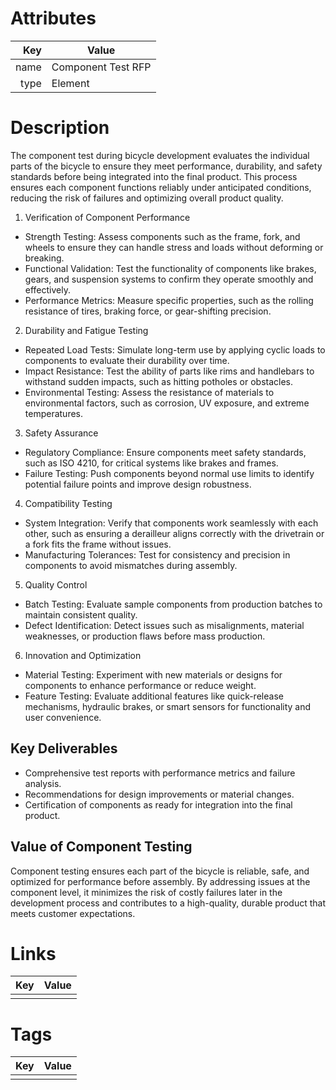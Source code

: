 # Attributes

| Key                       | Value                |
| ------------------------: | -------------------- |
| name                      | Component Test RFP          |
| type                      | Element    |


# Description

The component test during bicycle development evaluates the individual parts of the bicycle to ensure they meet performance, durability, and safety standards before being integrated into the final product. This process ensures each component functions reliably under anticipated conditions, reducing the risk of failures and optimizing overall product quality.

1. Verification of Component Performance
- Strength Testing: Assess components such as the frame, fork, and wheels to ensure they can handle stress and loads without deforming or breaking.
- Functional Validation: Test the functionality of components like brakes, gears, and suspension systems to confirm they operate smoothly and effectively.
- Performance Metrics: Measure specific properties, such as the rolling resistance of tires, braking force, or gear-shifting precision.
2. Durability and Fatigue Testing
- Repeated Load Tests: Simulate long-term use by applying cyclic loads to components to evaluate their durability over time.
- Impact Resistance: Test the ability of parts like rims and handlebars to withstand sudden impacts, such as hitting potholes or obstacles.
- Environmental Testing: Assess the resistance of materials to environmental factors, such as corrosion, UV exposure, and extreme temperatures.
3. Safety Assurance
- Regulatory Compliance: Ensure components meet safety standards, such as ISO 4210, for critical systems like brakes and frames.
- Failure Testing: Push components beyond normal use limits to identify potential failure points and improve design robustness.
4. Compatibility Testing
- System Integration: Verify that components work seamlessly with each other, such as ensuring a derailleur aligns correctly with the drivetrain or a fork fits the frame without issues.
- Manufacturing Tolerances: Test for consistency and precision in components to avoid mismatches during assembly.
5. Quality Control
- Batch Testing: Evaluate sample components from production batches to maintain consistent quality.
- Defect Identification: Detect issues such as misalignments, material weaknesses, or production flaws before mass production.
6. Innovation and Optimization
- Material Testing: Experiment with new materials or designs for components to enhance performance or reduce weight.
- Feature Testing: Evaluate additional features like quick-release mechanisms, hydraulic brakes, or smart sensors for functionality and user convenience.

## Key Deliverables
- Comprehensive test reports with performance metrics and failure analysis.
- Recommendations for design improvements or material changes.
- Certification of components as ready for integration into the final product.

## Value of Component Testing
Component testing ensures each part of the bicycle is reliable, safe, and optimized for performance before assembly. By addressing issues at the component level, it minimizes the risk of costly failures later in the development process and contributes to a high-quality, durable product that meets customer expectations.

# Links

| Key                       | Value                |
| ------------------------: | -------------------- |
|                           |                      |

# Tags

| Key                       | Value                |
| ------------------------: | -------------------- |
|                           |                      |
